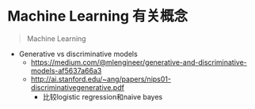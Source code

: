 # Machine Learning 有关概念

> Machine Learning

- Generative vs discriminative models
  - https://medium.com/@mlengineer/generative-and-discriminative-models-af5637a66a3
  - http://ai.stanford.edu/~ang/papers/nips01-discriminativegenerative.pdf
    - 比较logistic regression和naive bayes

